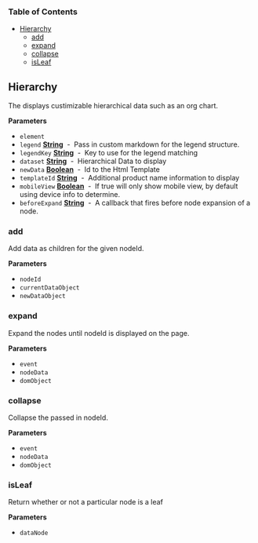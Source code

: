 <!-- Generated by documentation.js. Update this documentation by updating the source code. -->

### Table of Contents

-   [Hierarchy](#hierarchy)
    -   [add](#add)
    -   [expand](#expand)
    -   [collapse](#collapse)
    -   [isLeaf](#isleaf)

## Hierarchy

The displays custimizable hierarchical data such as an org chart.

**Parameters**

-   `element`  
-   `legend` **[String](https://developer.mozilla.org/en-US/docs/Web/JavaScript/Reference/Global_Objects/String)**  -  Pass in custom markdown for the legend structure.
-   `legendKey` **[String](https://developer.mozilla.org/en-US/docs/Web/JavaScript/Reference/Global_Objects/String)**  -  Key to use for the legend matching
-   `dataset` **[String](https://developer.mozilla.org/en-US/docs/Web/JavaScript/Reference/Global_Objects/String)**  -  Hierarchical Data to display
-   `newData` **[Boolean](https://developer.mozilla.org/en-US/docs/Web/JavaScript/Reference/Global_Objects/Boolean)**  -  Id to the Html Template
-   `templateId` **[String](https://developer.mozilla.org/en-US/docs/Web/JavaScript/Reference/Global_Objects/String)**  -  Additional product name information to display
-   `mobileView` **[Boolean](https://developer.mozilla.org/en-US/docs/Web/JavaScript/Reference/Global_Objects/Boolean)**  -  If true will only show mobile view, by default using device info to determine.
-   `beforeExpand` **[String](https://developer.mozilla.org/en-US/docs/Web/JavaScript/Reference/Global_Objects/String)**  -  A callback that fires before node expansion of a node.

### add

Add data as children for the given nodeId.

**Parameters**

-   `nodeId`  
-   `currentDataObject`  
-   `newDataObject`  

### expand

Expand the nodes until nodeId is displayed on the page.

**Parameters**

-   `event`  
-   `nodeData`  
-   `domObject`  

### collapse

Collapse the passed in nodeId.

**Parameters**

-   `event`  
-   `nodeData`  
-   `domObject`  

### isLeaf

Return whether or not a particular node is a leaf

**Parameters**

-   `dataNode`  
